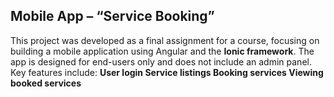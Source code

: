 ## Mobile App – “Service Booking”

This project was developed as a final assignment for a course, focusing on building a mobile application using Angular and the **Ionic framework**. The app is designed for end-users only and does not include an admin panel.
Key features include:
**User login
Service listings
Booking services
Viewing booked services**
